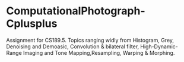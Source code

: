 # ComputationalPhotograph-Cplusplus
Assignment for CS189.5. Topics ranging widly from Histogram, Grey, Denoising and Demoasic, Convolution & bilateral filter, High-Dynamic-Range Imaging and Tone Mapping,Resampling, Warping & Morphing.
